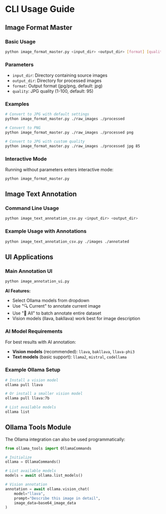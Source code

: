 # CLI Usage Guide

## Image Format Master

### Basic Usage

```bash
python image_format_master.py <input_dir> <output_dir> [format] [quality]
```

### Parameters

- `input_dir`: Directory containing source images
- `output_dir`: Directory for processed images
- `format`: Output format (jpg/png, default: jpg)
- `quality`: JPG quality (1-100, default: 95)

### Examples

```bash
# Convert to JPG with default settings
python image_format_master.py ./raw_images ./processed

# Convert to PNG
python image_format_master.py ./raw_images ./processed png

# Convert to JPG with custom quality
python image_format_master.py ./raw_images ./processed jpg 85
```

### Interactive Mode

Running without parameters enters interactive mode:
```bash
python image_format_master.py
```

## Image Text Annotation

### Command Line Usage

```bash
python image_text_annotation_csv.py <input_dir> <output_dir>
```

### Example Usage with Annotations

```bash
python image_text_annotation_csv.py ./images ./annotated
```

## UI Applications

### Main Annotation UI

```bash
python image_annotation_ui.py
```

**AI Features:**
- Select Ollama models from dropdown
- Use "🔍 Current" to annotate current image
- Use "🚀 All" to batch annotate entire dataset
- Vision models (llava, bakllava) work best for image description

### AI Model Requirements

For best results with AI annotation:
- **Vision models** (recommended): `llava`, `bakllava`, `llava-phi3`
- **Text models** (basic support): `llama2`, `mistral`, `codellama`

### Example Ollama Setup

```bash
# Install a vision model
ollama pull llava

# Or install a smaller vision model
ollama pull llava:7b

# List available models
ollama list
```

## Ollama Tools Module

The Ollama integration can also be used programmatically:

```python
from ollama_tools import OllamaCommands

# Initialize
ollama = OllamaCommands()

# List available models
models = await ollama.list_models()

# Vision annotation
annotation = await ollama.vision_chat(
    model="llava",
    prompt="Describe this image in detail",
    image_data=base64_image_data
)
```
